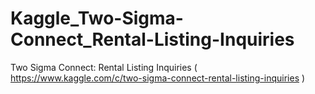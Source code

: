 # Kaggle_Two-Sigma-Connect_Rental-Listing-Inquiries
Two Sigma Connect: Rental Listing Inquiries ( https://www.kaggle.com/c/two-sigma-connect-rental-listing-inquiries )
